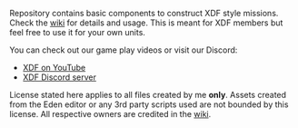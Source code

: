 Repository contains basic components to construct XDF style missions. Check the [wiki](https://github.com/Pixelated-Grunt/XDF-Mission-Template/wiki) for details and usage. This is meant for XDF members but feel free to use it for your own units.

You can check out our game play videos or visit our Discord:
* [XDF on YouTube](https://www.youtube.com/@Xtremedefenceforce)
* [XDF Discord server](https://discord.gg/phKkcJm)

License stated here applies to all files created by me **only**. Assets created from the Eden editor or any 3rd party scripts used are not bounded by this license. All respective owners are credited in the [wiki](https://github.com/Pixelated-Grunt/XDF-Mission-Template/wiki). 

